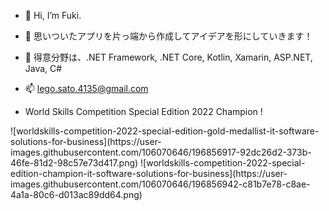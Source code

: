 - 👋 Hi, I’m Fuki.
- 👀 思いついたアプリを片っ端から作成してアイデアを形にしていきます！
- 🌱 得意分野は、.NET Framework, .NET Core, Kotlin, Xamarin, ASP.NET, Java, C#
- 📫 lego.sato.4135@gmail.com

- World Skills Competition Special Edition 2022 Champion !
<div>
  ![worldskills-competition-2022-special-edition-gold-medallist-it-software-solutions-for-business](https://user-images.githubusercontent.com/106070646/196856917-92dc26d2-373b-46fe-81d2-98c57e73d417.png)
 ![worldskills-competition-2022-special-edition-champion-it-software-solutions-for-business](https://user-images.githubusercontent.com/106070646/196856942-c81b7e78-c8ae-4a1a-80c6-d013ac89dd64.png)
</div>

